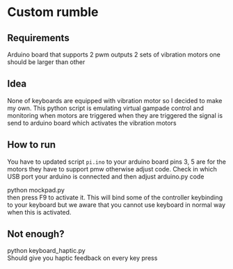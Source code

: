 # Custom rumble

## Requirements
Arduino board that supports 2 pwm outputs
2 sets of vibration motors one should be larger than other 

## Idea
None of keyboards are equipped with vibration motor so I decided to make my own. This python script is emulating virtual gampade control and monitoring when motors are triggered when they are triggered the signal is send to arduino board which activates the vibration motors 

## How to run 
You have to updated script `pi.ino` to your arduino board pins 3, 5 are for the motors they have to support pmw otherwise adjust code.
Check in which USB port your arduino is connected and then adjust arduino.py code

python mockpad.py
<br/>
then press F9 to activate it. This will bind some of the controller keybinding to your keyboard but we aware that you cannot use keyboard in normal way when this is activated.

## Not enough?
python keyboard_haptic.py
<br/>
Should give you haptic feedback on every key press


